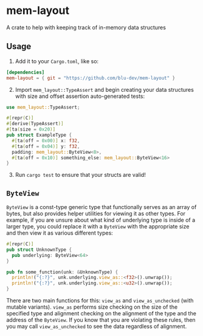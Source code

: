 # mem-layout
A crate to help with keeping track of in-memory data structures

## Usage

1. Add it to your `Cargo.toml`, like so:
```toml
[dependencies]
mem-layout = { git = "https://github.com/blu-dev/mem-layout" }
```

2. Import `mem_layout::TypeAssert` and begin creating your data structures with size and offset assertion auto-generated tests:
```rs
use mem_layout::TypeAssert;

#[repr(C)]
#[derive(TypeAssert)]
#[ta(size = 0x20)]
pub struct ExampleType {
  #[ta(off = 0x00)] x: f32,
  #[ta(off = 0x04)] y: f32,
  padding: mem_layout::ByteView<8>,
  #[ta(off = 0x10)] something_else: mem_layout::ByteView<16>
}
```

3. Run `cargo test` to ensure that your structs are valid!

## `ByteView`
`ByteView` is a const-type generic type that functionally serves as an array of bytes, but also provides helper utilities for viewing it
as other types. For example, if you are unsure about what kind of underlying type is inside of a larger type, you could replace it with a `ByteView`
with the appropriate size and then view it as various different types:

```rs
#[repr(C)]
pub struct UnknownType {
  pub underlying: ByteView<64>
}

pub fn some_function(unk: &UnknownType) {
  println!("{:?}", unk.underlying.view_as::<f32>().unwrap());
  println!("{:?}", unk.underlying.view_as::<u32>().unwrap());
}
```

There are two main functions for this: `view_as` and `view_as_unchecked` (with mutable variants). `view_as` performs size checking on the size of
the specified type and alignment checking on the alignment of the type and the address of the `ByteView`. If you know that you are violating
these rules, then you may call `view_as_unchecked` to see the data regardless of alignment.
